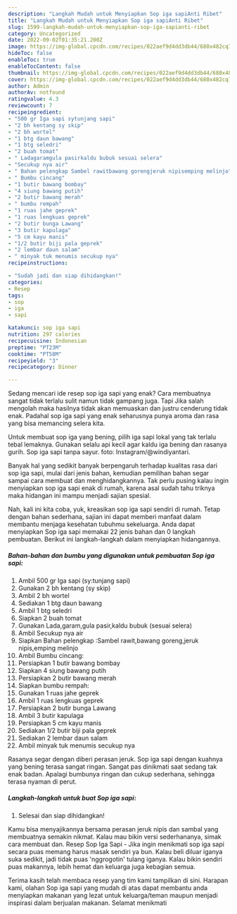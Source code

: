 ```yaml
---
description: "Langkah Mudah untuk Menyiapkan Sop iga sapiAnti Ribet"
title: "Langkah Mudah untuk Menyiapkan Sop iga sapiAnti Ribet"
slug: 1599-langkah-mudah-untuk-menyiapkan-sop-iga-sapianti-ribet
category: Uncategorized
date: 2022-09-02T01:35:21.200Z
image: https://img-global.cpcdn.com/recipes/022aef9d4dd3db44/680x482cq70/sop-iga-sapi-foto-resep-utama.jpg
hideToc: false
enableToc: true
enableTocContent: false
thumbnail: https://img-global.cpcdn.com/recipes/022aef9d4dd3db44/680x482cq70/sop-iga-sapi-foto-resep-utama.jpg
cover: https://img-global.cpcdn.com/recipes/022aef9d4dd3db44/680x482cq70/sop-iga-sapi-foto-resep-utama.jpg
author: Admin
authorAv: notfound
ratingvalue: 4.3
reviewcount: 7
recipeingredient:
- "500 gr Iga sapi sytunjang sapi"
- "2 bh kentang sy skip"
- "2 bh wortel"
- "1 btg daun bawang"
- "1 btg seledri"
- "2 buah tomat"
- " Ladagaramgula pasirkaldu bubuk sesuai selera"
- "Secukup nya air"
- " Bahan pelengkap Sambel rawitbawang gorengjeruk nipisemping melinjo"
- " Bumbu cincang"
- "1 butir bawang bombay"
- "4 siung bawang putih"
- "2 butir bawang merah"
- " bumbu rempah"
- "1 ruas jahe geprek"
- "1 ruas lengkuas geprek"
- "2 butir bunga Lawang"
- "3 butir kapulaga"
- "5 cm kayu manis"
- "1/2 butir biji pala geprek"
- "2 lembar daun salam"
- " minyak tuk menumis secukup nya"
recipeinstructions:

- "Sudah jadi dan siap dihidangkan!"
categories:
- Resep
tags:
- sop
- iga
- sapi

katakunci: sop iga sapi 
nutrition: 297 calories
recipecuisine: Indonesian
preptime: "PT23M"
cooktime: "PT58M"
recipeyield: "3"
recipecategory: Dinner

---
```



Sedang mencari ide resep sop iga sapi yang enak? Cara membuatnya sangat tidak terlalu sulit namun tidak gampang juga. Tapi Jika salah mengolah maka hasilnya tidak akan memuaskan dan justru cenderung tidak enak. Padahal sop iga sapi yang enak seharusnya punya aroma dan rasa yang bisa memancing selera kita.


Untuk membuat sop iga yang bening, pilih iga sapi lokal yang tak terlalu tebal lemaknya. Gunakan selalu api kecil agar kaldu iga bening dan rasanya gurih. Sop iga sapi tanpa sayur. foto: Instagram/@windiyantari.

Banyak hal yang sedikit banyak berpengaruh terhadap kualitas rasa dari sop iga sapi, mulai dari jenis bahan, kemudian pemilihan bahan segar sampai cara membuat dan menghidangkannya. Tak perlu pusing kalau ingin menyiapkan sop iga sapi enak di rumah, karena asal sudah tahu triknya maka hidangan ini mampu menjadi sajian spesial.


Nah, kali ini kita coba, yuk, kreasikan sop iga sapi sendiri di rumah. Tetap dengan bahan sederhana, sajian ini dapat memberi manfaat dalam membantu menjaga kesehatan tubuhmu sekeluarga. Anda dapat menyiapkan Sop iga sapi memakai 22 jenis bahan dan 0 langkah pembuatan. Berikut ini langkah-langkah dalam menyiapkan hidangannya.

<!--inarticleads1-->

##### Bahan-bahan dan bumbu yang digunakan untuk pembuatan Sop iga sapi:

1. Ambil 500 gr Iga sapi (sy:tunjang sapi)
1. Gunakan 2 bh kentang (sy skip)
1. Ambil 2 bh wortel
1. Sediakan 1 btg daun bawang
1. Ambil 1 btg seledri
1. Siapkan 2 buah tomat
1. Gunakan  Lada,garam,gula pasir,kaldu bubuk (sesuai selera)
1. Ambil Secukup nya air
1. Siapkan  Bahan pelengkap :Sambel rawit,bawang goreng,jeruk nipis,emping melinjo
1. Ambil  Bumbu cincang:
1. Persiapkan 1 butir bawang bombay
1. Siapkan 4 siung bawang putih
1. Persiapkan 2 butir bawang merah
1. Siapkan  bumbu rempah:
1. Gunakan 1 ruas jahe geprek
1. Ambil 1 ruas lengkuas geprek
1. Persiapkan 2 butir bunga Lawang
1. Ambil 3 butir kapulaga
1. Persiapkan 5 cm kayu manis
1. Sediakan 1/2 butir biji pala geprek
1. Sediakan 2 lembar daun salam
1. Ambil  minyak tuk menumis secukup nya


Rasanya segar dengan diberi perasan jeruk. Sop iga sapi dengan kuahnya yang bening terasa sangat ringan. Sangat pas dinikmati saat sedang tak enak badan. Apalagi bumbunya ringan dan cukup sederhana, sehingga terasa nyaman di perut. 

<!--inarticleads2-->

##### Langkah-langkah untuk buat Sop iga sapi:


1. Selesai dan siap dihidangkan!

Kamu bisa menyajikannya bersama perasan jeruk nipis dan sambal yang membuatnya semakin nikmat. Kalau mau bikin versi sederhananya, simak cara membuat dan. Resep Sop Iga Sapi - Jika ingin menikmati sop iga sapi secara puas memang harus masak sendiri ya bun. Kalau beli diluar iganya suka sedikit, jadi tidak puas &#39;nggrogotin&#39; tulang iganya. Kalau bikin sendiri puas makannya, lebih hemat dan keluarga juga kebagian semua. 

Terima kasih telah membaca resep yang tim kami tampilkan di sini. Harapan kami, olahan Sop iga sapi yang mudah di atas dapat membantu anda menyiapkan makanan yang lezat untuk keluarga/teman maupun menjadi inspirasi dalam berjualan makanan. Selamat menikmati
